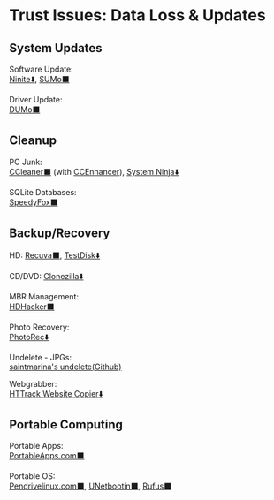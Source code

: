 # Trust Issues: Data Loss & Updates

## System Updates

Software Update:  
[Ninite⬇️](https://ninite.com/),
[SUMo⬛](https://kcsoftwares.com/?sumo)

Driver Update:  
[DUMo⬛](https://kcsoftwares.com/?dumo)

## Cleanup

PC Junk:  
[CCleaner⬛](https://www.ccleaner.com/) (with [CCEnhancer](https://singularlabs.com/software/ccenhancer/)),
[System Ninja⬇️](https://singularlabs.com/software/system-ninja/)

SQLite Databases:  
[SpeedyFox⬛](https://www.crystalidea.com/speedyfox)

## Backup/Recovery

HD:
[Recuva⬛](https://www.ccleaner.com/recuva),
[TestDisk⬇️](https://www.cgsecurity.org/wiki/TestDisk)

CD/DVD:
[Clonezilla⬇️](https://clonezilla.org/)

MBR Management:  
[HDHacker⬛](http://dimio.altervista.org/eng/#HDHacker)

Photo Recovery:  
[PhotoRec⬇️](https://www.cgsecurity.org/wiki/PhotoRec)

Undelete - JPGs:  
[saintmarina's undelete(Github)](https://github.com/saintmarina/undelete_jpg)

Webgrabber:  
[HTTrack Website Copier⬇️](https://www.httrack.com/)

## Portable Computing

Portable Apps:  
[PortableApps.com⬛](https://portableapps.com/)

Portable OS:  
[Pendrivelinux.com⬛](https://www.pendrivelinux.com/),
[UNetbootin⬛](https://unetbootin.github.io/),
[Rufus⬛](https://rufus.ie/)
